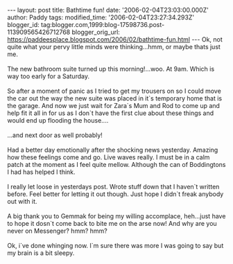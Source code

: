\-\-- layout: post title: Bathtime fun! date:
\'2006-02-04T23:03:00.000Z\' author: Paddy tags: modified\_time:
\'2006-02-04T23:27:34.293Z\' blogger\_id:
tag:blogger.com,1999:blog-17598736.post-113909565426712768
blogger\_orig\_url:
https://paddeesplace.blogspot.com/2006/02/bathtime-fun.html \-\-- Ok,
not quite what your pervy little minds were thinking\...hmm, or maybe
thats just me.\
\
The new bathroom suite turned up this morning!\...woo. At 9am. Which is
way too early for a Saturday.\
\
So after a moment of panic as I tried to get my trousers on so I could
move the car out the way the new suite was placed in it\`s temporary
home that is the garage. And now we just wait for Zara\`s Mum and Rod to
come up and help fit it all in for us as I don\`t have the first clue
about these things and would end up flooding the house\....\
\
\...and next door as well probably!\
\
Had a better day emotionally after the shocking news yesterday. Amazing
how these feelings come and go. Live waves really. I must be in a calm
patch at the moment as I feel quite mellow. Although the can of
Boddingtons I had has helped I think.\
\
I really let loose in yesterdays post. Wrote stuff down that I haven\`t
written before. Feel better for letting it out though. Just hope I
didn\`t freak anybody out with it.\
\
A big thank you to Gemmak for being my willing accomplace, heh\...just
have to hope it dosn\`t come back to bite me on the arse now! And why
are you never on Messenger? hmm? hmm?\
\
Ok, i\`ve done whinging now. I\`m sure there was more I was going to say
but my brain is a bit sleepy.
